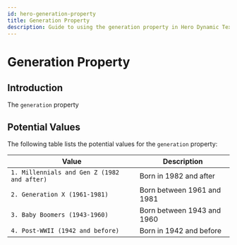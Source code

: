 ```yaml
---
id: hero-generation-property
title: Generation Property
description: Guide to using the generation property in Hero Dynamic Text
---
```


# Generation Property

## Introduction

The `generation` property

## Potential Values

The following table lists the potential values for the `generation` property:

| Value                                       | Description                |
| ------------------------------------------- | -------------------------- |
| `1. Millennials and Gen Z (1982 and after)` | Born in 1982 and after     |
| `2. Generation X (1961-1981)`               | Born between 1961 and 1981 |
| `3. Baby Boomers (1943-1960)`               | Born between 1943 and 1960 |
| `4. Post-WWII (1942 and before)`            | Born in 1942 and before    |
